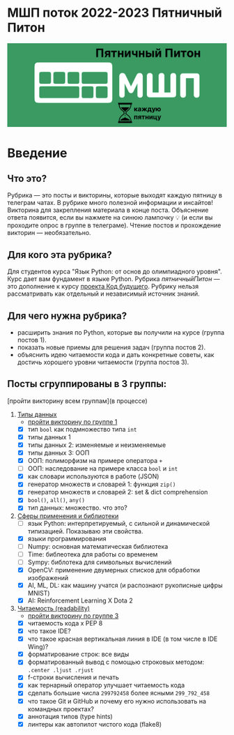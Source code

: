 # МШП поток 2022-2023 Пятничный Питон

![cover](/images/cover.png)

# Введение

## Что это?
Рубрика — это посты и викторины, которые выходят каждую пятницу в телеграм чатах. В рубрике много полезной информации и инсайтов! Викторина для закрепления материала в конце поста. Объяснение ответа появится, если вы нажмете на синюю лампочку 💡 (и если вы проходите опрос в группе в телеграме). Чтение постов и прохождение викторин — необязательно. 

## Для кого эта рубрика?
Для студентов курса "Язык Python: от основ до олимпиадного уровня". Курс дает вам фундамент в языке Python. Рубрика *пятничныйПитон* — это дополнение к курсу [проекта Код будущего](https://2035.informatics.ru/). Рубрику нельзя рассматривать как отдельный и независимый источник знаний. 

## Для чего нужна рубрика?
- расширить знания по Python, которые вы получили на курсе (группа постов 1).
- показать новые приемы для решения задач (группа постов 2). 
- объяснить идею читаемости кода и дать конкретные советы, как достичь хорошего уровни читаемости (группа постов 3).


## Посты сгруппированы в 3 группы:
[пройти викторину всем группам](в процессе)
1. [Типы данных](/1_data_types.md)
   - [пройти викторину по группе 1](https://forms.gle/u2cZ1SJEopRMmh6H7)
   - [x] тип `bool` как подмножество типа `int`
   - [x] типы данных 1
   - [x] типы данных 2: изменяемые и неизменяемые 
   - [x] типы данных 3: ООП
   - [x] ООП: полиморфизм на примере оператора `+`
   - [ ] ООП: наследование на примере класса `bool` и `int`
   - [x] как словари используются в работе (JSON)
   - [x] генератор множеств и словарей 1:  функция `zip()`
   - [x] генератор множеств и словарей 2:  set & dict comprehension
   - [x] `bool()`, `all()`, `any()`
   - [x] тип данных: множество. что это?
2. [Сферы применения и библиотеки](/2_applications_and_libraries.md)
   - [ ] язык Python: интерпретируемый, с сильной и динамической типизацией. Показываю эти свойства.
   - [x] языки программирования
   - [ ] Numpy: основная математическая библиотека
   - [ ] Time: библеотека для работы со временем
   - [ ] Sympy: библотека для символьных вычислений
   - [x] OpenCV: применение двумерных списков для обработки изображений
   - [x] AI, ML, DL: как машину учатся (и распознают рукописные цифры MNIST)
   - [x] AI: Reinforcement Learning X Dota 2
3. [Читаемость (readability)](3_readability.md)
   - [пройти викторину по группе 3](https://forms.gle/e9rT5qgw7EV4n3Wz5)
   - [x] читаемость кода x PEP 8
   - [x] что такое IDE?
   - [x] что такое красная вертикальная линия в IDE (в том числе в IDE Wing)?
   - [x] форматирование строк: все виды
   - [x] форматированный вывод с помощью строковых методом: `.center .ljust .rjust`
   - [x] f-строки вычисления и печать
   - [x] как тернарный оператор улучшает читаемость кода
   - [x] сделать большие числа `299792458` более ясными `299_792_458`
   - [x] что такое Git и GitHub и почему его нужно использовать на командных проектах?
   - [x] аннотация типов (type hints)
   - [x] линтеры как автопилот чистого кода (flake8)